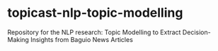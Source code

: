 # topicast-nlp-topic-modelling
Repository for the NLP research: Topic Modelling to Extract Decision-Making Insights from Baguio News Articles
